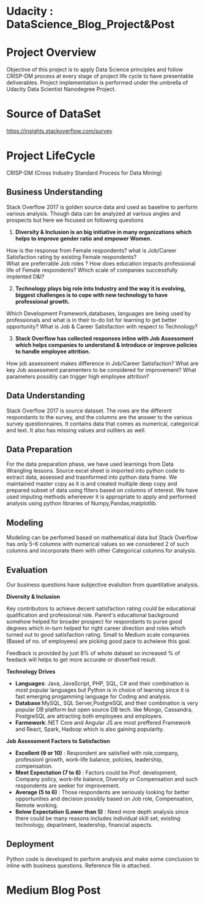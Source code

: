 # Udacity : DataScience_Blog_Project&Post

# Project Overview

Objective of this project is to apply Data Science principles and follow CRISP-DM process at every stage of project life cycle to have presentable deliverables.
Project implementation is performed under the umbrella of Udacity Data Scientist Nanodegree Project.

# Source of DataSet
https://insights.stackoverflow.com/survey

# Project LifeCycle

CRISP-DM (Cross Industry Standard Process for Data Mining)

## Business Understanding

Stack Overflow 2017 is golden source data and used as baseline to perform various analysis. Though data can be analyzed at various angles and prospects but here we focused on following questions

1. **Diversity & Inclusion is an big initiative in many organizations which helps to improve gender ratio and empower Women.** 

How is the response from Female respondents? what is Job/Career Satisfaction rating by existing Female respondents?  
What are preferrable Job roles ? How does education impacts professional life of Female respondents? Which scale of companies successfully implented D&I?

2. **Technology plays big role into Industry and the way it is evolving, biggest challenges is to cope with new technology to have professional growth.** 

Which Development Framework,databases, languages are being used by professionals and what is in their to-do list for learning to get better opportunity?
What is Job & Career Satisfaction with respect to Technology?

3. **Stack Overflow has collected responses inline with Job Assessment which helps companies to understand & introduce or improve policies to handle employee attrition.**

How job assessment makes difference in Job/Career Satisfaction? What are key Job assessment paramenters to be considered for improvement?
What parameters possibly can trigger high employee attrition?

## Data Understanding

Stack Overflow 2017 is source dataset. The rows are the different respondants to the survey, and the columns are the answer to the various survey questionnaires. It contains data that comes as numerical, categorical and text. It also has missing values and outliers as well.

## Data Preparation

For the data preparation phase, we have used learnings from Data Wrangling lessons. Source excel sheet is imported into python code to extract data, assessed and trasnformed into python data frame. We maintained master copy as it is and created multiple deep copy and prepared subset of data using fliters based on columns of interest. We have used imputing methods whereever it is appropriate to apply and performed analysis using python libraries of Numpy,Pandas,matplotlib.

## Modeling

Modeling can be perfomed based on mathematical data but Stack Overflow has only 5-6 columns with numerical values so we considered 2 of such columns and incorporate them with other Categorical columns for analysis.

## Evaluation

Our business questions have subjective evalution from quantitative analysis.

**Diversity & Inclusion** 

Key contributors to achieve decent satisfaction rating could be educational qualification and professional role. Parent's educational background somehow helped for broader prospect for respondants to purse good degrees which in-turn helped for right career direction and roles which turned out to good satisfaction rating.
Small to Medium scale companies (Based of no. of employees) are picking good pace to acheieve this goal.

Feedback is provided by just 8% of whole dataset so increased % of feedack will helps to get more accurate or divserfied result.

**Technology Drives**

- **Languages**: Java, JavaScript, PHP, SQL, C# and their combination is most popular languages but Python is in choice of learning since it is fast emerging progamming language for Coding and analysis.
- **Database**:MySQL, SQL Server,PostgreSQL and their combination is very popular DB platform but open source DB tech. like Mongo, Cassandra, PostgreSQL are attracting both employees and employers.
- **Farmework**:.NET Core and Angular JS are most preffered Framework and React, Spark, Hadoop which is also gaining popularity.

**Job Assessment Factors to Satisfaction**

- **Excellent (9 or 10)** : Respondent are satisfied with role,company, professionl growth, work-life balance, policies, leadership, compensation.
- **Meet Expectation (7 to 8)** : Factors could be Prof. development, Company policy, work-life balance, Diversity or Compensation and such respondents are seeker for improvement.
- **Average (5 to 6)** : Those respondents are seriously looking for better opportunities and decision possibly based on Job role, Compensation, Remote working.
- **Below Expectation (Lower than 5)** : Need more depth analysis since there could be many reasons includes individual skill set, existing technology, department, leadership, financial aspects.

## Deployment

Python code is developed to perform analysis and make some conclusion to inline with business questions.
Reference file is attached. 

# Medium Blog Post
